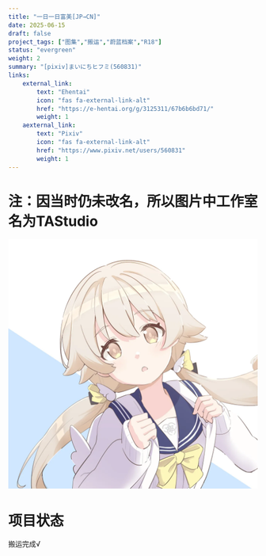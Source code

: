 ```yaml
---
title: "一日一日富美[JP→CN]"
date: 2025-06-15
draft: false
project_tags: ["图集","搬运","蔚蓝档案","R18"]
status: "evergreen"
weight: 2
summary: "[pixiv]まいにちヒフミ(560831)"
links:
    external_link:
        text: "Ehentai"
        icon: "fas fa-external-link-alt"
        href: "https://e-hentai.org/g/3125311/67b6b6bd71/"
        weight: 1
    aexternal_link:
        text: "Pixiv"
        icon: "fas fa-external-link-alt"
        href: "https://www.pixiv.net/users/560831"
        weight: 1
---
```

# 注：因当时仍未改名，所以图片中工作室名为TAStudio

<img src="111017378_p0.webp" alt="指南" style="max-width:100%; height:auto;" />

# 项目状态
搬运完成√
